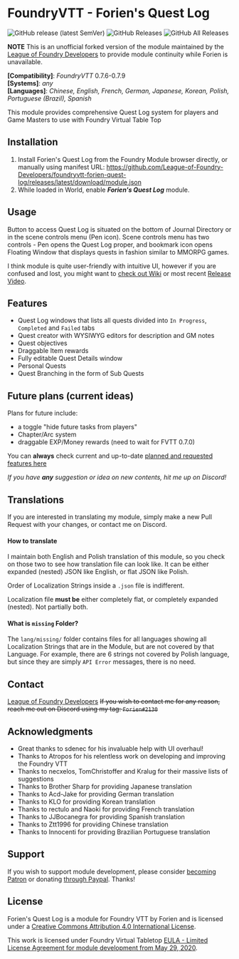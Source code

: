 # FoundryVTT - Forien's Quest Log
![GitHub release (latest SemVer)](https://img.shields.io/github/v/release/League-of-Foundry-Developers/foundryvtt-forien-quest-log?style=for-the-badge) 
![GitHub Releases](https://img.shields.io/github/downloads/League-of-Foundry-Developers/foundryvtt-forien-quest-log/latest/total?style=for-the-badge) 
![GitHub All Releases](https://img.shields.io/github/downloads/League-of-Foundry-Developers/foundryvtt-forien-quest-log/total?style=for-the-badge&label=Downloads+total)  

**NOTE** This is an unofficial forked version of the module maintained by the [League of Foundry Developers](https://discord.gg/gzemMfHURH) to provide module continuity while Forien is unavailable.

**[Compatibility]**: *FoundryVTT* 0.7.6-0.7.9  
**[Systems]**: *any*  
**[Languages]**: *Chinese, English, French, German, Japanese, Korean, Polish, Portuguese (Brazil), Spanish*  

This module provides comprehensive Quest Log system for players and Game Masters to use with Foundry Virtual Table Top

## Installation

1. Install Forien's Quest Log from the Foundry Module browser directly, or manually using manifest URL: https://github.com/League-of-Foundry-Developers/foundryvtt-forien-quest-log/releases/latest/download/module.json
2. While loaded in World, enable **_Forien's Quest Log_** module.

## Usage
Button to access Quest Log is situated on the bottom of Journal Directory or in the scene controls menu (Pen icon). Scene controls menu has two controls - Pen opens the Quest Log proper, and bookmark icon opens Floating Window that displays quests in fashion similar to MMORPG games.

I think module is quite user-friendly with intuitive UI, however if you are confused and lost, you might want to [check out Wiki](https://github.com/Forien/foundryvtt-forien-quest-log/wiki) or most recent [Release Video](https://www.patreon.com/forien/posts?filters[tag]=quest%20log&filters[media_types]=video).


## Features

* Quest Log windows that lists all quests divided into `In Progress`, `Completed` and `Failed` tabs
* Quest creator with WYSIWYG editors for description and GM notes
* Quest objectives
* Draggable Item rewards
* Fully editable Quest Details window
* Personal Quests
* Quest Branching in the form of Sub Quests

## Future plans (current ideas)

Plans for future include:
* a toggle "hide future tasks from players"
* Chapter/Arc system
* draggable EXP/Money rewards (need to wait for FVTT 0.7.0)

You can **always** check current and up-to-date [planned and requested features here](https://github.com/Forien/foundryvtt-forien-quest-log/issues?q=is%3Aopen+is%3Aissue+label%3Aenhancement)

*If you have **any** suggestion or idea on new contents, hit me up on Discord!*

## Translations

If you are interested in translating my module, simply make a new Pull Request with your changes, or contact me on Discord.

#### How to translate

I maintain both English and Polish translation of this module, so you check on those two to see how translation file can look like. It can be either expanded (nested) JSON like English, or flat JSON like Polish.

Order of Localization Strings inside a `.json` file is indifferent. 

Localization file **must be** either completely flat, or completely expanded (nested). Not partially both. 

#### What is `missing` Folder?

The `lang/missing/` folder contains files for all languages showing all Localization Strings that are in the Module, but are not covered by that Language. For example, there are 6 strings not covered by Polish language, but since they are simply `API Error` messages, there is no need.  


## Contact
[League of Foundry Developers](https://discord.gg/gzemMfHURH)
~~If you wish to contact me for any reason, reach me out on Discord using my tag: `Forien#2130`~~

## Acknowledgments

* Great thanks to sdenec for his invaluable help with UI overhaul!
* Thanks to Atropos for his relentless work on developing and improving the Foundry VTT
* Thanks to necxelos, TomChristoffer and Kralug for their massive lists of suggestions
* Thanks to Brother Sharp for providing Japanese translation
* Thanks to Acd-Jake for providing German translation
* Thanks to KLO for providing Korean translation
* Thanks to rectulo and Naoki for providing French translation
* Thanks to JJBocanegra for providing Spanish translation
* Thanks to Ztt1996 for providing Chinese translation
* Thanks to Innocenti for providing Brazilian Portuguese translation 

## Support

If you wish to support module development, please consider [becoming Patron](https://www.patreon.com/foundryworkshop) or donating [through Paypal](https://www.paypal.com/cgi-bin/webscr?cmd=_s-xclick&hosted_button_id=6P2RRX7HVEMV2&source=url). Thanks!

## License

Forien's Quest Log is a module for Foundry VTT by Forien and is licensed under a [Creative Commons Attribution 4.0 International License](http://creativecommons.org/licenses/by/4.0/).

This work is licensed under Foundry Virtual Tabletop [EULA - Limited License Agreement for module development from May 29, 2020](https://foundryvtt.com/article/license/).
